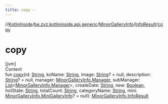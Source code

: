 ```yaml
---
title: copy -
---
```

//[KotlinInside](../../../index.md)/[be.zvz.kotlininside.api.generic](../../index.md)/[MinorGalleryInfo](../index.md)/[InfoResult](index.md)/[copy](copy.md)



# copy  
[jvm]  
Content  
fun [copy](copy.md)(id: [String](https://kotlinlang.org/api/latest/jvm/stdlib/kotlin/-string/index.html),
koName: [String](https://kotlinlang.org/api/latest/jvm/stdlib/kotlin/-string/index.html),
image: [String](https://kotlinlang.org/api/latest/jvm/stdlib/kotlin/-string/index.html)? = null,
description: [String](https://kotlinlang.org/api/latest/jvm/stdlib/kotlin/-string/index.html)? = null,
manager: [MinorGalleryInfo.Manager](../-manager/index.md),
subManager: [List](https://kotlinlang.org/api/latest/jvm/stdlib/kotlin.collections/-list/index.html)<[MinorGalleryInfo.Manager](
../-manager/index.md)>, createDate: [String](https://kotlinlang.org/api/latest/jvm/stdlib/kotlin/-string/index.html),
new: [Boolean](https://kotlinlang.org/api/latest/jvm/stdlib/kotlin/-boolean/index.html),
hotState: [String](https://kotlinlang.org/api/latest/jvm/stdlib/kotlin/-string/index.html),
totalCount: [String](https://kotlinlang.org/api/latest/jvm/stdlib/kotlin/-string/index.html),
categoryName: [String](https://kotlinlang.org/api/latest/jvm/stdlib/kotlin/-string/index.html),
mini: [MinorGalleryInfo.MiniGalleryInfo](../-mini-gallery-info/index.md)? =
null): [MinorGalleryInfo.InfoResult](index.md)  



